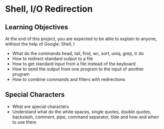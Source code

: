 # Shell, I/O Redirection


## Learning Objectives

  At the end of this project, you are expected to be able to explain to anyone, without the help of Google:
Shell, I


* What do the commands head, tail, find, wc, sort, uniq, grep, tr do
* How to redirect standard output to a file
* How to get standard input from a file instead of the keyboard
* How to send the output from one program to the input of another program
* How to combine commands and filters with redirections


## Special Characters

* What are special characters
* Understand what do the white spaces, single quotes, double quotes, backslash, comment, pipe, command separator, tilde and how and when to use them



 
